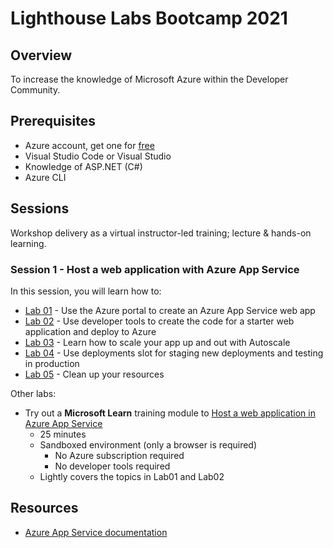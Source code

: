 # Lighthouse Labs Bootcamp 2021

## Overview
To increase the knowledge of Microsoft Azure within the Developer Community.

## Prerequisites
- Azure account, get one for [free](https://azure.microsoft.com/en-us/free/)
- Visual Studio Code or Visual Studio
- Knowledge of ASP.NET (C#)
- Azure CLI
 
## Sessions
Workshop delivery as a virtual instructor-led training; lecture & hands-on learning.

### Session 1 - Host a web application with Azure App Service

In this session, you will learn how to:
- [Lab 01](./Sessions/Session_1-Host-Web-App-Azure-App-Service/Instructions/Labs/01/Lab01.md) - Use the Azure portal to create an Azure App Service web app
- [Lab 02](./Sessions/Session_1-Host-Web-App-Azure-App-Service/Instructions/Labs/01/Lab02.md) - Use developer tools to create the code for a starter web application and deploy to Azure
- [Lab 03](./Sessions/Session_1-Host-Web-App-Azure-App-Service/Instructions/Labs/01/Lab03.md) - Learn how to scale your app up and out with Autoscale
- [Lab 04](./Sessions/Session_1-Host-Web-App-Azure-App-Service/Instructions/Labs/01/Lab04.md) - Use deployments slot for staging new deployments and testing in production
- [Lab 05](./Sessions/Session_1-Host-Web-App-Azure-App-Service/Instructions/Labs/01/Lab05.md) - Clean up your resources

Other labs:
- Try out a **Microsoft Learn** training module to [Host a web application in Azure App Service](https://docs.microsoft.com/en-us/learn/modules/host-a-web-app-with-azure-app-service/)
    - 25 minutes
    - Sandboxed environment (only a browser is required)
        - No Azure subscription required
        - No developer tools required
    - Lightly covers the topics in Lab01 and Lab02

## Resources

- [Azure App Service documentation](https://docs.microsoft.com/en-us/azure/app-service/)
